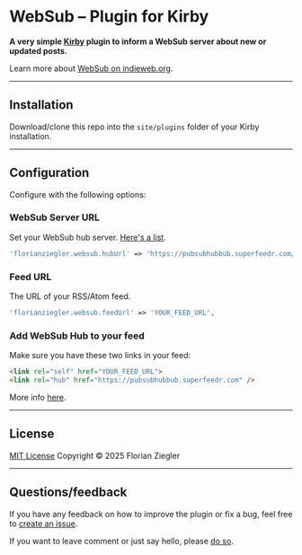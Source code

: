 # WebSub – Plugin for Kirby

**A very simple [Kirby](https://getkirby.com) plugin to inform a WebSub server about new or updated posts.**

Learn more about [WebSub on indieweb.org](https://indieweb.org/WebSub).

---

## Installation

Download/clone this repo into the `site/plugins` folder of your Kirby installation.

---

## Configuration

Configure with the following options:

### WebSub Server URL

Set your WebSub hub server. [Here's a list](https://indieweb.org/WebSub#Hubs).

```php
'florianziegler.websub.hubUrl' => 'https://pubsubhubbub.superfeedr.com/',
```

### Feed URL

The URL of your RSS/Atom feed.

```php
'florianziegler.websub.feedUrl' => 'YOUR_FEED_URL',
```

### Add WebSub Hub to your feed

Make sure you have these two links in your feed:

```HTML
<link rel="self" href="YOUR_FEED_URL">
<link rel="hub" href="https://pubsubhubbub.superfeedr.com" />
```

More info [here](https://indieweb.org/How_to_publish_and_consume_WebSub).

---

## License

[MIT License](https://github.com/florianziegler/kirby-photo-stats/blob/main/LICENSE) Copyright © 2025 Florian Ziegler

---

## Questions/feedback

If you have any feedback on how to improve the plugin or fix a bug, feel free to [create an issue](https://github.com/florianziegler/kirby-websub/issues).

If you want to leave comment or just say hello, please [do so](https://florianziegler.com).